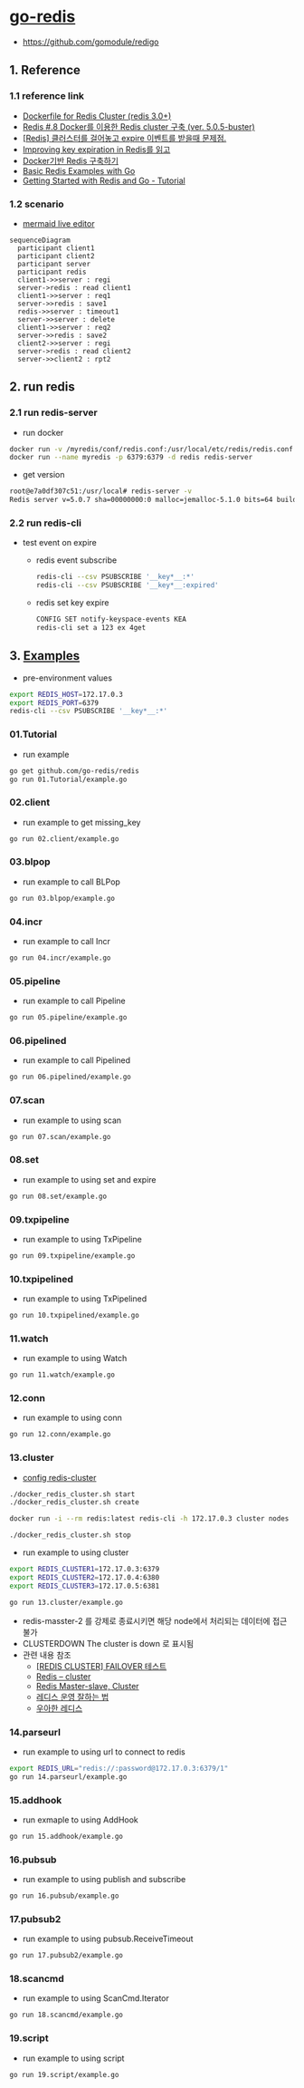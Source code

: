 # [go-redis](https://github.com/go-redis/redis)

- https://github.com/gomodule/redigo

## 1. Reference

### 1.1 reference link

- [Dockerfile for Redis Cluster (redis 3.0+)](https://github.com/Grokzen/docker-redis-cluster)
- [Redis #.8 Docker를 이용한 Redis cluster 구축 (ver. 5.0.5-buster)](https://rastalion.me/archives/843)
- [[Redis] 클러스터를 걸어놓고 expire 이벤트를 받을때 문제점.](http://egloos.zum.com/scblood/v/7441973)
- [Improving key expiration in Redis를 읽고](https://dol9.tistory.com/269)
- [Docker기반 Redis 구축하기](https://jaehun2841.github.io/2018/12/03/2018-12-03-docker-10/)
- [Basic Redis Examples with Go](https://medium.com/@gilcrest_65433/basic-redis-examples-with-go-a3348a12878e)
- [Getting Started with Redis and Go - Tutorial](https://tutorialedge.net/golang/go-redis-tutorial/)

### 1.2 scenario

- [mermaid live editor](https://mermaid-js.github.io/mermaid-live-editor)

```mermaid
sequenceDiagram
  participant client1
  participant client2
  participant server
  participant redis
  client1->>server : regi
  server->redis : read client1
  client1->>server : req1
  server->>redis : save1
  redis->>server : timeout1
  server->>server : delete
  client1->>server : req2
  server->>redis : save2
  client2->>server : regi
  server->redis : read client2
  server->>client2 : rpt2
```

## 2. run redis

### 2.1 run redis-server
- run docker
```sh
docker run -v /myredis/conf/redis.conf:/usr/local/etc/redis/redis.conf -p 6379:6379 --name myredis redis redis-server /usr/local/etc/redis/redis.conf
docker run --name myredis -p 6379:6379 -d redis redis-server
```

- get version
```sh
root@e7a0df307c51:/usr/local# redis-server -v
Redis server v=5.0.7 sha=00000000:0 malloc=jemalloc-5.1.0 bits=64 build=5f6bfe2b13cc4617
```

### 2.2 run redis-cli
- test event on expire
  - redis event subscribe
    ```sh
    redis-cli --csv PSUBSCRIBE '__key*__:*'
    redis-cli --csv PSUBSCRIBE '__key*__:expired'
    ```

  - redis set key expire
    ```sh
    CONFIG SET notify-keyspace-events KEA
    redis-cli set a 123 ex 4get 
    ```
## 3. [Examples](https://godoc.org/github.com/go-redis/redis#pkg-examples)

- pre-environment values

```sh
export REDIS_HOST=172.17.0.3
export REDIS_PORT=6379
redis-cli --csv PSUBSCRIBE '__key*__:*'
```

### 01.Tutorial

- run example
```sh
go get github.com/go-redis/redis
go run 01.Tutorial/example.go
```

### 02.client

- run example to get missing_key
```sh
go run 02.client/example.go
```

### 03.blpop

- run example to call BLPop
```sh
go run 03.blpop/example.go
```

### 04.incr

- run example to call Incr
```sh
go run 04.incr/example.go
```

### 05.pipeline

- run example to call Pipeline
```sh
go run 05.pipeline/example.go
```

### 06.pipelined

- run example to call Pipelined
```sh
go run 06.pipelined/example.go
```

### 07.scan

- run example to using scan
```sh
go run 07.scan/example.go
```

### 08.set

- run example to using set and expire
```sh
go run 08.set/example.go
```

### 09.txpipeline

- run example to using TxPipeline
```sh
go run 09.txpipeline/example.go
```

### 10.txpipelined

- run example to using TxPipelined
```sh
go run 10.txpipelined/example.go
```

### 11.watch

- run example to using Watch
```sh
go run 11.watch/example.go
```

### 12.conn

- run example to using conn
```sh
go run 12.conn/example.go
```

### 13.cluster

- [config redis-cluster](https://rastalion.me/archives/843)
```sh
./docker_redis_cluster.sh start
./docker_redis_cluster.sh create

docker run -i --rm redis:latest redis-cli -h 172.17.0.3 cluster nodes

./docker_redis_cluster.sh stop
```

- run example to using cluster
```sh
export REDIS_CLUSTER1=172.17.0.3:6379
export REDIS_CLUSTER2=172.17.0.4:6380
export REDIS_CLUSTER3=172.17.0.5:6381

go run 13.cluster/example.go
```

- redis-masster-2 를 강제로 종료시키면 해당 node에서 처리되는 데이터에 접근 불가
- CLUSTERDOWN The cluster is down 로 표시됨
- 관련 내용 참조
  - [[REDIS CLUSTER] FAILOVER 테스트](https://hakurei.tistory.com/130)
  - [Redis – cluster](https://daddyprogrammer.org/post/1601/redis-cluster/)
  - [Redis Master-slave, Cluster](https://ssup2.github.io/theory_analysis/Redis_Master_Slave_Cluster/)
  - [레디스 운영 잘하는 법](https://sehajyang.github.io/2019/12/11/how-to-operate-redis/)
  - [우아한 레디스](https://ict-nroo.tistory.com/133)

### 14.parseurl

- run example to using url to connect to redis
```sh
export REDIS_URL="redis://:password@172.17.0.3:6379/1"
go run 14.parseurl/example.go
```

### 15.addhook

- run exmaple to using AddHook
```sh
go run 15.addhook/example.go
```

### 16.pubsub

- run example to using publish and subscribe
```sh
go run 16.pubsub/example.go
```

### 17.pubsub2

- run example to using pubsub.ReceiveTimeout
```sh
go run 17.pubsub2/example.go
```

### 18.scancmd

- run example to using ScanCmd.Iterator
```sh
go run 18.scancmd/example.go
```

### 19.script

- run example to using script
```sh
go run 19.script/example.go
```
